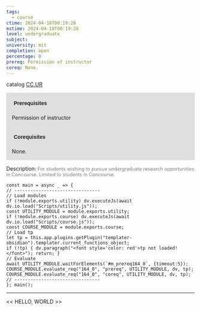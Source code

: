 ```yaml
---
tags:
  - course
ctime: 2024-04-18T00:19:28
mstime: 2024-04-18T00:19:28
level: undergraduate
subject: 
university: mit
completion: open
percentage: 0
prereq: Permission of instructor
coreq: None.
---
```


catalog [CC.UR](http://student.mit.edu/catalog/mCCa.html#CC.UR)

<span style="display: block; padding: 15px; background-color: rgb(100, 100, 100, 0.2);"><font id="m_prereq164_0" style="display: block; font-family: Arial, sans-serif; font-weight: bold; padding: 5px">Prerequisites</font><br><span id="prereq164_0">Permission of instructor</span></span>
<span style="display: block; padding: 15px; background-color: rgb(100, 100, 100, 0.2);"><font id="m_coreq164_0" style="display: block; font-family: Arial, sans-serif; font-weight: bold; padding: 5px">Corequisites</font><br><span id="coreq164_0">None.</span></span>

<font style="">Description:</font>
<font style="color: grey; font-size: 0.8rem;">For students wishing to pursue undergraduate research opportunities in Concourse. Limited to students in Concourse.</font>

```dataviewjs
const main = async _ => {
// --------------------------------
// Load modules
if (!module.exports.utility) dv.executeJs(await dv.io.load("Scripts/utility.js"));
const UTILITY_MODULE = module.exports.utility;
if (!module.exports.course) dv.executeJs(await dv.io.load("Scripts/course.js"));
const COURSE_MODULE = module.exports.course;
// Load tp
let tp = this.app.plugins.getPlugin("templater-obsidian").templater.current_functions_object;
if (!tp) { dv.paragraph("<font style='color: red'>tp not loaded!</font>"); return; }
// Evaluate
await UTILITY_MODULE.waitForElements(`#m_prereq164_0`, {timeout:5});
COURSE_MODULE.evaluate_req("164_0", "prereq", UTILITY_MODULE, dv, tp);
COURSE_MODULE.evaluate_req("164_0", "coreq", UTILITY_MODULE, dv, tp);
// --------------------------------
}; main();
```

---

<< HELLO, WORLD >>
